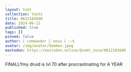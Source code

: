 ```yaml
---
layout: toot
collection: toots
title: 0612183600
date: 2024-06-12
published: true
tags: []
pinned: false
author: ⸸ commander ░ nova ⸸ :~$
avatar: /img/avatar/daemon.jpeg
mastodon: https://mastodon.online/@cmdr_nova/0612183600
---
```


FINALLYmy druid is lvl 70 after procrastinating for A YEAR
